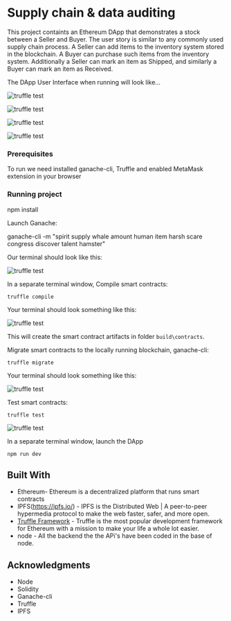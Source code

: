 # Supply chain & data auditing

This project containts an Ethereum DApp that demonstrates a stock between a Seller and Buyer. The user story is similar to any commonly used supply chain process. A Seller can add items to the inventory system stored in the blockchain. A Buyer can purchase such items from the inventory system. Additionally a Seller can mark an item as Shipped, and similarly a Buyer can mark an item as Received.

The DApp User Interface when running will look like...

![truffle test](images/ftc_product_overview.png)

![truffle test](images/ftc_farm_details.png)

![truffle test](images/ftc_product_details.png)

![truffle test](images/ftc_transaction_history.png)

### Prerequisites

To run we need installed ganache-cli, Truffle and enabled MetaMask extension in your browser

### Running project 


npm install

Launch Ganache:


ganache-cli -m "spirit supply whale amount human item harsh scare congress discover talent hamster"


Our terminal should look like this:

![truffle test](images/ganache-cli.png)

In a separate terminal window, Compile smart contracts:

```
truffle compile
```

Your terminal should look something like this:

![truffle test](images/truffle_compile.png)

This will create the smart contract artifacts in folder ```build\contracts```.

Migrate smart contracts to the locally running blockchain, ganache-cli:

```
truffle migrate
```

Your terminal should look something like this:

![truffle test](images/truffle_migrate.png)

Test smart contracts:

```
truffle test
```


![truffle test](images/truffle_test.png)

In a separate terminal window, launch the DApp

```
npm run dev
```

## Built With

* Ethereum- Ethereum is a decentralized platform that runs smart contracts
* IPFS(https://ipfs.io/) - IPFS is the Distributed Web | A peer-to-peer hypermedia protocol
to make the web faster, safer, and more open.
* [Truffle Framework](http://truffleframework.com/) - Truffle is the most popular development framework for Ethereum with a mission to make your life a whole lot easier.
* node - All the backend the the APi's have been coded in the base of node.

## Acknowledgments

* Node
* Solidity
* Ganache-cli
* Truffle
* IPFS
